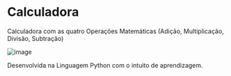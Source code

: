 # Calculadora 
Calculadora com as quatro Operações Matemáticas (Adição, Multiplicação, Divisão, Subtração)

![image](https://github.com/user-attachments/assets/b872bec1-ff58-4797-9a3d-e035c732d02f)

Desenvolvida na Linguagem Python com o intuito de aprendizagem.
